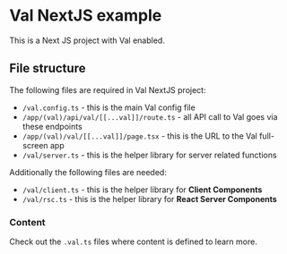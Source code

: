 # Val NextJS example

This is a Next JS project with Val enabled.

## File structure

The following files are required in Val NextJS project:

- `/val.config.ts` - this is the main Val config file
- `/app/(val)/api/val/[[...val]]/route.ts` - all API call to Val goes via these endpoints
- `/app/(val)/val/[[...val]]/page.tsx` - this is the URL to the Val full-screen app
- `/val/server.ts` - this is the helper library for server related functions

Additionally the following files are needed:

- `/val/client.ts` - this is the helper library for **Client Components**
- `/val/rsc.ts` - this is the helper library for **React Server Components**

### Content

Check out the `.val.ts` files where content is defined to learn more.
